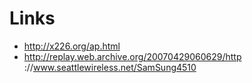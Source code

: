 # Links


* <http://x226.org/ap.html>  
* <http://replay.web.archive.org/20070429060629/http>  ://www.seattlewireless.net/SamSung4510